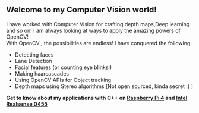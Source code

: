 ## Welcome to my Computer Vision world!
I have worked with Computer Vision for crafting depth maps,Deep learning and so on! I am always looking at ways to apply the amazing powers of OpenCV! <br>
With OpenCV , the possibilities are endless! I have conquered the following: <br> 
- Detecting faces <br>
- Lane Detection
- Facial features (or counting eye blinks!)
- Making haarcascades
- Using OpenCV APIs for Object tracking
- Depth maps using Stereo algorithms [Not open sourced, kinda secret :) ] <br>

**Get to know about my applications with C++ on [Raspberry Pi 4](https://github.com/Shaxpy/Raspberry-Pi4) and [Intel Realsense D455](https://github.com/Shaxpy/Intel_Realsense_D455)**


